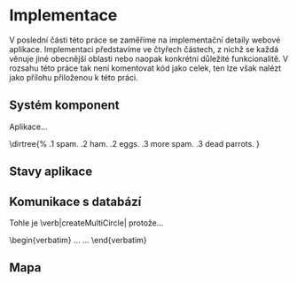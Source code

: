 # Implementace

V poslední části této práce se zaměříme na implementační detaily webové aplikace. Implementaci představíme ve čtyřech částech, z nichž se každá věnuje jiné obecnější oblasti nebo naopak konkrétní důležité funkcionalitě. V rozsahu této práce tak není komentovat kód jako celek, ten lze však nalézt jako přílohu přiloženou k této práci.

## Systém komponent

Aplikace...

\dirtree{%
.1 spam.
.2 ham.
.2 eggs.
.3 more spam.
.3 dead parrots.
}

## Stavy aplikace

## Komunikace s databází

Tohle je \verb|createMultiCircle| protože...

\begin{verbatim}
...
...
\end{verbatim}

## Mapa

